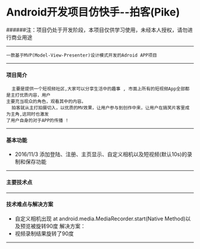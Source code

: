 # Android开发项目仿快手--拍客(Pike)
######注：项目仍处于开发阶段，本项目仅供学习使用，未经本人授权，请勿进行商业用途
***
    一款基于MVP(Model-View-Presenter)设计模式开发的Adroid APP项目
***
#### 项目简介
      主要是提供一个短视频社区,大家可以分享生活中的趣事 , 市面上所有的短视频App全部都是主打优质内容，用户
    主要充当观众的角色，观看其中的内容。
      拍客就从主打拍摄切入，以优质的MV效果，让用户参与到创作中来，让用户在搞笑片客里成为主角,这同时也激发
    了用户自身的对于APP的传播 ! 
***
#### 基本功能

- 2016/11/3 添加登陆、注册、主页显示、自定义相机以及短视频(默认10s)的录制和保存功能
***
#### 主要技术点
***
#### 技术难点与解决方案
- 自定义相机出现 at android.media.MediaRecorder.start(Native Method)以及预览被旋转90度
  解决方案：
- 视频录制结果旋转了90度
***